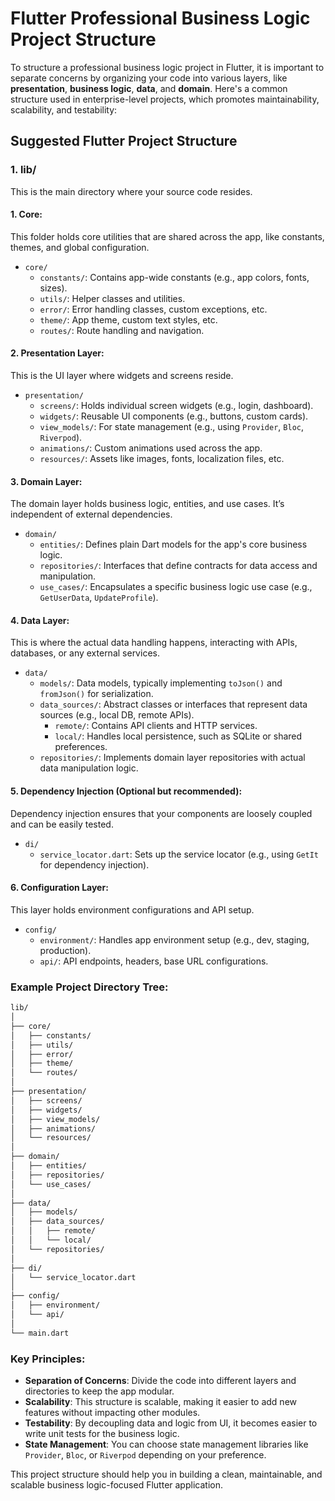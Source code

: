 
# Flutter Professional Business Logic Project Structure

To structure a professional business logic project in Flutter, it is important to separate concerns by organizing your code into various layers, like **presentation**, **business logic**, **data**, and **domain**. Here's a common structure used in enterprise-level projects, which promotes maintainability, scalability, and testability:

## Suggested Flutter Project Structure

### 1. **lib/**
This is the main directory where your source code resides.

#### 1. **Core:**
This folder holds core utilities that are shared across the app, like constants, themes, and global configuration.

- `core/`
    - `constants/`: Contains app-wide constants (e.g., app colors, fonts, sizes).
    - `utils/`: Helper classes and utilities.
    - `error/`: Error handling classes, custom exceptions, etc.
    - `theme/`: App theme, custom text styles, etc.
    - `routes/`: Route handling and navigation.

#### 2. **Presentation Layer:**
This is the UI layer where widgets and screens reside.

- `presentation/`
    - `screens/`: Holds individual screen widgets (e.g., login, dashboard).
    - `widgets/`: Reusable UI components (e.g., buttons, custom cards).
    - `view_models/`: For state management (e.g., using `Provider`, `Bloc`, `Riverpod`).
    - `animations/`: Custom animations used across the app.
    - `resources/`: Assets like images, fonts, localization files, etc.

#### 3. **Domain Layer:**
The domain layer holds business logic, entities, and use cases. It’s independent of external dependencies.

- `domain/`
    - `entities/`: Defines plain Dart models for the app's core business logic.
    - `repositories/`: Interfaces that define contracts for data access and manipulation.
    - `use_cases/`: Encapsulates a specific business logic use case (e.g., `GetUserData`, `UpdateProfile`).

#### 4. **Data Layer:**
This is where the actual data handling happens, interacting with APIs, databases, or any external services.

- `data/`
    - `models/`: Data models, typically implementing `toJson()` and `fromJson()` for serialization.
    - `data_sources/`: Abstract classes or interfaces that represent data sources (e.g., local DB, remote APIs).
        - `remote/`: Contains API clients and HTTP services.
        - `local/`: Handles local persistence, such as SQLite or shared preferences.
    - `repositories/`: Implements domain layer repositories with actual data manipulation logic.

#### 5. **Dependency Injection (Optional but recommended):**
Dependency injection ensures that your components are loosely coupled and can be easily tested.

- `di/`
    - `service_locator.dart`: Sets up the service locator (e.g., using `GetIt` for dependency injection).

#### 6. **Configuration Layer:**
This layer holds environment configurations and API setup.

- `config/`
    - `environment/`: Handles app environment setup (e.g., dev, staging, production).
    - `api/`: API endpoints, headers, base URL configurations.

### Example Project Directory Tree:

```bash
lib/
│
├── core/
│   ├── constants/
│   ├── utils/
│   ├── error/
│   ├── theme/
│   └── routes/
│
├── presentation/
│   ├── screens/
│   ├── widgets/
│   ├── view_models/
│   ├── animations/
│   └── resources/
│
├── domain/
│   ├── entities/
│   ├── repositories/
│   └── use_cases/
│
├── data/
│   ├── models/
│   ├── data_sources/
│   │   ├── remote/
│   │   └── local/
│   └── repositories/
│
├── di/
│   └── service_locator.dart
│
├── config/
│   ├── environment/
│   └── api/
│
└── main.dart
```

### Key Principles:
- **Separation of Concerns**: Divide the code into different layers and directories to keep the app modular.
- **Scalability**: This structure is scalable, making it easier to add new features without impacting other modules.
- **Testability**: By decoupling data and logic from UI, it becomes easier to write unit tests for the business logic.
- **State Management**: You can choose state management libraries like `Provider`, `Bloc`, or `Riverpod` depending on your preference.

This project structure should help you in building a clean, maintainable, and scalable business logic-focused Flutter application.
